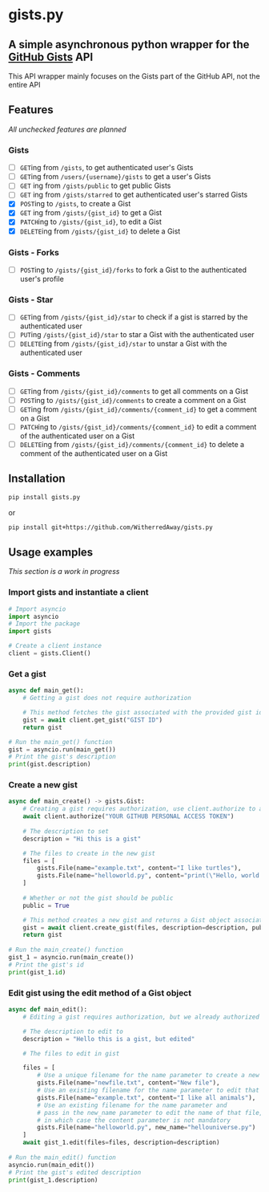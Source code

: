 # gists.py

A simple asynchronous python wrapper for the [GitHub Gists](https://docs.github.com/en/rest/reference/gists) API
----------
This API wrapper mainly focuses on the Gists part of the GitHub API, not the entire API

## Features
*All unchecked features are planned*
### Gists
- [ ] `GET`ing from `/gists`, to get authenticated user's Gists
- [ ] `GET`ing from `/users/{username}/gists` to get a user's Gists
- [ ] `GET` ing from `/gists/public` to get public Gists
- [ ] `GET` ing from `/gists/starred` to get authenticated user's starred Gists
- [X] `POST`ing to `/gists`, to create a Gist
- [X] `GET` ing from `/gists/{gist_id}` to get a Gist
- [X] `PATCH`ing to `/gists/{gist_id}`, to edit a Gist
- [X] `DELETE`ing from `/gists/{gist_id}` to delete a Gist
### Gists - Forks
- [ ] `POST`ing to `/gists/{gist_id}/forks` to fork a Gist to the authenticated user's profile
### Gists - Star
- [ ] `GET`ing from `/gists/{gist_id}/star` to check if a gist is starred by the authenticated user
- [ ] `PUT`ing `/gists/{gist_id}/star` to star a Gist with the authenticated user
- [ ] `DELETE`ing from `/gists/{gist_id}/star` to unstar a Gist with the authenticated user
### Gists - Comments
- [ ] `GET`ing from `/gists/{gist_id}/comments` to get all comments on a Gist
- [ ] `POST`ing to `/gists/{gist_id}/comments` to create a comment on a Gist
- [ ] `GET`ing from `/gists/{gist_id}/comments/{comment_id}` to get a comment on a Gist
- [ ] `PATCH`ing to `/gists/{gist_id}/comments/{comment_id}` to edit a comment of the authenticated user on a Gist
- [ ] `DELETE`ing from `/gists/{gist_id}/comments/{comment_id}` to delete a comment of the authenticated user on a Gist

## Installation
```sh
pip install gists.py
```
or
```sh
pip install git+https://github.com/WitherredAway/gists.py
```

## Usage examples
*This section is a work in progress*

### Import gists and instantiate a client
```py
# Import asyncio
import asyncio
# Import the package
import gists

# Create a client instance
client = gists.Client()
```
### Get a gist
```py
async def main_get():
    # Getting a gist does not require authorization

    # This method fetches the gist associated with the provided gist id, and returns a Gist object
    gist = await client.get_gist("GIST ID")
    return gist

# Run the main_get() function
gist = asyncio.run(main_get())
# Print the gist's description
print(gist.description)
```
### Create a new gist
```py
async def main_create() -> gists.Gist:
    # Creating a gist requires authorization, use client.authorize to authorize the client
    await client.authorize("YOUR GITHUB PERSONAL ACCESS TOKEN")
    
    # The description to set
    description = "Hi this is a gist"

    # The files to create in the new gist
    files = [
        gists.File(name="example.txt", content="I like turtles"),
        gists.File(name="helloworld.py", content="print(\"Hello, world!\")"),
    ]
    
    # Whether or not the gist should be public
    public = True

    # This method creates a new gist and returns a Gist object associated with that gist
    gist = await client.create_gist(files, description=description, public=public)
    return gist
        
# Run the main_create() function
gist_1 = asyncio.run(main_create())
# Print the gist's id
print(gist_1.id)
```
### Edit gist using the edit method of a Gist object
```py
async def main_edit():
    # Editing a gist requires authorization, but we already authorized the client when creating the gist

    # The description to edit to
    description = "Hello this is a gist, but edited"

    # The files to edit in gist

    files = [
        # Use a unique filename for the name parameter to create a new file
        gists.File(name="newfile.txt", content="New file"),
        # Use an existing filename for the name parameter to edit that file
        gists.File(name="example.txt", content="I like all animals"),
        # Use an existing filename for the name parameter and
        # pass in the new_name parameter to edit the name of that file,
        # in which case the content parameter is not mandatory
        gists.File(name="helloworld.py", new_name="hellouniverse.py")
    ]
    await gist_1.edit(files=files, description=description)
    
# Run the main_edit() function
asyncio.run(main_edit())
# Print the gist's edited description
print(gist_1.description)
```
